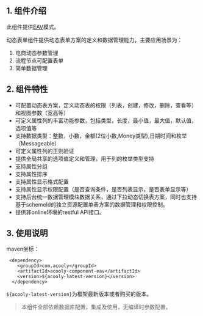 <!-- title: 动态表单组件 -->
<!-- type: app -->
<!-- author: qiubo,zhangpu -->

## 1. 组件介绍

此组件提供[EAV](https://en.wikipedia.org/wiki/Entity%E2%80%93attribute%E2%80%93value_model)模式。

动态表单组件提供动态表单方案的定义和数据管理能力，主要应用场景为：
1. 电商动态参数管理
2. 流程节点可配置表单
3. 简单数据管理

## 2. 组件特性

* 可配置动态表方案，定义动态表的权限（列表，创建，修改，删除，查看等）和视图参数（宽高等）
* 可定义属性列的丰富功能参数，包括类型，长度，最小值，最大值，默认值，选项值等
* 支持数据类型：整数，小数，金额(2位小数,Money类型),日期时间和枚举（Messageable）
* 可定义属性列的正则验证
* 提供全局共享的选项值定义和管理，用于列的枚举类型支持
* 支持属性分组
* 支持属性排序
* 支持属性显示格式配置
* 支持属性显示权限配置（是否查询条件，是否列表显示，是否表单显示等）
* 支持后台统一数据管理模块数据关系，通过下拉动态切换表方案，同时也支持基于schemeId的独立资源配置单表方案的数据管理和权限控制。
* 提供非online环境的restful API接口。

## 3. 使用说明

maven坐标：

     <dependency>
        <groupId>com.acooly</groupId>
        <artifactId>acooly-component-eav</artifactId>
        <version>${acooly-latest-version}</version>
      </dependency>

`${acooly-latest-version}`为框架最新版本或者购买的版本。

>本组件全部依赖数据库配置，集成及使用，无编译时参数配置。
    
